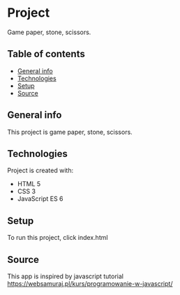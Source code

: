 # Project
Game paper, stone, scissors.

## Table of contents 
* [General info](#general-info)
* [Technologies](#technologies)
* [Setup](#setup)
* [Source](#source)

## General info
This project is game paper, stone, scissors.
	
## Technologies
Project is created with:
* HTML 5
* CSS 3
* JavaScript ES 6

## Setup
To run this project, click index.html

## Source
This app is inspired by javascript tutorial https://websamuraj.pl/kurs/programowanie-w-javascript/

